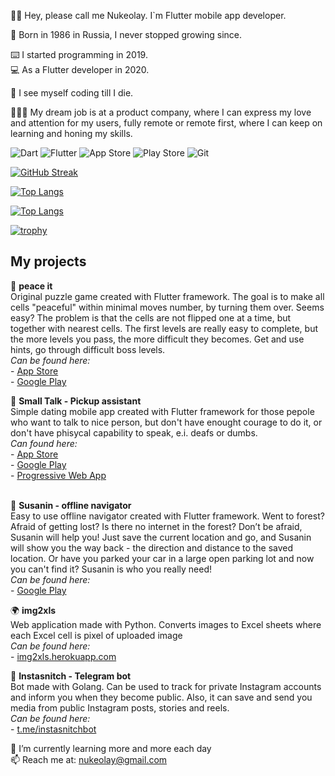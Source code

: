 👋🏻 Hey, please call me Nukeolay. I`m Flutter mobile app developer.

🐣 Born in 1986 in Russia, I never stopped growing since.

⌨️ I started programming in 2019.  
💻 As a Flutter developer in 2020.  

🔮 I see myself coding till I die.

👨🏻‍💻 My dream job is at a product company, where I can express my love and attention for my users, fully remote or remote first, where I can keep on learning and honing my skills.

![Dart](https://img.shields.io/badge/dart-%230175C2.svg?style=for-the-badge&logo=dart&logoColor=white)
![Flutter](https://img.shields.io/badge/Flutter-%2302569B.svg?style=for-the-badge&logo=Flutter&logoColor=white)
![App Store](https://img.shields.io/badge/App_Store-0D96F6?style=for-the-badge&logo=app-store&logoColor=white)
![Play Store](https://img.shields.io/badge/Google_Play-414141?style=for-the-badge&logo=google-play&logoColor=white)
![Git](https://img.shields.io/badge/git-%23F05033.svg?style=for-the-badge&logo=git&logoColor=white)

[![GitHub Streak](http://github-readme-streak-stats.herokuapp.com?user=nukeolay&theme=tokyonight&date_format=M%20j%5B%2C%20Y%5D)](https://git.io/streak-stats)

[![Top Langs](https://github-readme-stats.vercel.app/api/top-langs/?username=nukeolay&hide=javascript)](https://github.com/anuraghazra/github-readme-stats)


[![Top Langs](https://github-readme-stats.vercel.app/api/top-langs/?username=nukeolay&theme=tokyonight&layout=compact)](https://github.com/anuraghazra/github-readme-stats)

[![trophy](https://github-profile-trophy.vercel.app/?username=nukeolay&theme=onedark)](https://github.com/ryo-ma/github-profile-trophy)


## My projects

📲 **peace it**
<br>Original puzzle game created with Flutter framework.
The goal is to make all cells "peaceful" within minimal moves number, by turning them over. Seems easy?
The problem is that the cells are not flipped one at a time, but together with nearest cells.
The first levels are really easy to complete, but the more levels you pass, the more difficult they becomes.
Get and use hints, go through difficult boss levels.
<br>*Can be found here:*<br>- <a href="https://apps.apple.com/us/app/peace-it/id1613042804">App Store</a><br>- <a href="https://play.google.com/store/apps/details?id=com.qumyz.peaceit">Google Play</a><br>

📲 **Small Talk - Pickup assistant**
<br>Simple dating mobile app created with Flutter framework for those pepole who want to talk to nice person, but don't have enought courage to do it, or don't have phisycal capability to speak, e.i. deafs or dumbs. 
<br>*Can found here:*<br>- <a href="https://apps.apple.com/us/app/small-talk-pickup-easier/id1589417543">App Store</a><br>- <a href="https://play.google.com/store/apps/details?id=com.qumyz.small_talk">Google Play</a><br>- <a href="https://nukeolay.github.io/smalltalk/">Progressive Web App</a><br>
<br>

📲 **Susanin - offline navigator**
<br>Easy to use offline navigator created with Flutter framework.
Went to forest? Afraid of getting lost? Is there no internet in the forest?
Don’t be afraid, Susanin will help you!
Just save the current location and go, and Susanin will show you the way back - the direction and distance to the saved location.
Or have you parked your car in a large open parking lot and now you can't find it? Susanin is who you really need!
<br>*Can be found here:*<br>- <a href="https://play.google.com/store/apps/details?id=com.qumyz.susanin">Google Play</a>
<br>

🌍 **img2xls**
<br>Web application made with Python.
Converts images to Excel sheets where each Excel cell is pixel of uploaded image
<br>*Can be found here:*<br>- <a href="https://img2xls.herokuapp.com">img2xls.herokuapp.com</a>

🤖 **Instasnitch - Telegram bot**
<br>Bot made with Golang. Can be used to track for private Instagram accounts and inform you when they become public. Also, it can save and send you media from public Instagram posts, stories and reels.
<br>*Can be found here:*<br>- <a href="https://t.me/instasnitchbot)">t.me/instasnitchbot</a>

🌱 I’m currently learning more and more each day<br>
📫 Reach me at: nukeolay@gmail.com  
